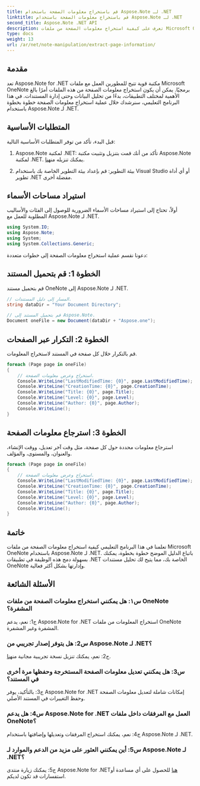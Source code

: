 ```yaml
---
title: قم باستخراج معلومات الصفحة باستخدام Aspose.Note لـ .NET
linktitle: قم باستخراج معلومات الصفحة باستخدام Aspose.Note لـ .NET
second_title: Aspose.Note .NET API
description: تعرف على كيفية استخراج معلومات الصفحة من ملفات Microsoft OneNote باستخدام Aspose.Note لـ .NET. يرشدك هذا البرنامج التعليمي الشامل خلال العملية خطوة بخطوة.
type: docs
weight: 13
url: /ar/net/note-manipulation/extract-page-information/
---
```

## مقدمة

تعد Aspose.Note for .NET مكتبة قوية تتيح للمطورين العمل مع ملفات Microsoft OneNote برمجيًا. يمكن أن يكون استخراج معلومات الصفحة من هذه الملفات أمرًا بالغ الأهمية لمختلف التطبيقات، بدءًا من تحليل البيانات وحتى إدارة المستندات. في هذا البرنامج التعليمي، سنرشدك خلال عملية استخراج معلومات الصفحة خطوة بخطوة باستخدام Aspose.Note لـ .NET.

## المتطلبات الأساسية

قبل البدء، تأكد من توفر المتطلبات الأساسية التالية:

1. Aspose.Note لمكتبة .NET: تأكد من أنك قمت بتنزيل وتثبيت مكتبة Aspose.Note لمكتبة .NET. يمكنك تنزيله من[هنا](https://releases.aspose.com/note/net/).

2. بيئة التطوير: قم بإعداد بيئة التطوير الخاصة بك باستخدام Visual Studio أو أي أداة تطوير .NET مفضلة أخرى.

## استيراد مساحات الأسماء

أولاً، تحتاج إلى استيراد مساحات الأسماء الضرورية للوصول إلى الفئات والأساليب المطلوبة للعمل مع Aspose.Note لـ .NET.

```csharp
using System.IO;
using Aspose.Note;
using System;
using System.Collections.Generic;
```

دعونا نقسم عملية استخراج معلومات الصفحة إلى خطوات متعددة:

## الخطوة 1: قم بتحميل المستند

قم بتحميل مستند OneNote إلى Aspose.Note لـ .NET.

```csharp
// المسار إلى دليل المستندات.
string dataDir = "Your Document Directory";

// قم بتحميل المستند إلى Aspose.Note.
Document oneFile = new Document(dataDir + "Aspose.one");
```

## الخطوة 2: التكرار عبر الصفحات

قم بالتكرار خلال كل صفحة في المستند لاستخراج المعلومات.

```csharp
foreach (Page page in oneFile)
{
    // استخراج وعرض معلومات الصفحة.
    Console.WriteLine("LastModifiedTime: {0}", page.LastModifiedTime);
    Console.WriteLine("CreationTime: {0}", page.CreationTime);
    Console.WriteLine("Title: {0}", page.Title);
    Console.WriteLine("Level: {0}", page.Level);
    Console.WriteLine("Author: {0}", page.Author);
    Console.WriteLine();
}
```

## الخطوة 3: استرجاع معلومات الصفحة

استرجاع معلومات محددة حول كل صفحة، مثل وقت آخر تعديل، ووقت الإنشاء، والعنوان، والمستوى، والمؤلف.

```csharp
foreach (Page page in oneFile)
{
    // استخراج وعرض معلومات الصفحة.
    Console.WriteLine("LastModifiedTime: {0}", page.LastModifiedTime);
    Console.WriteLine("CreationTime: {0}", page.CreationTime);
    Console.WriteLine("Title: {0}", page.Title);
    Console.WriteLine("Level: {0}", page.Level);
    Console.WriteLine("Author: {0}", page.Author);
    Console.WriteLine();
}
```

## خاتمة

تعلمنا في هذا البرنامج التعليمي كيفية استخراج معلومات الصفحة من ملفات Microsoft OneNote باستخدام Aspose.Note لـ .NET. باتباع الدليل الموضح خطوة بخطوة، يمكنك بسهولة دمج هذه الوظيفة في تطبيقات .NET الخاصة بك، مما يتيح لك تحليل مستندات OneNote وإدارتها بشكل أكثر فعالية.

## الأسئلة الشائعة

### س١: هل يمكنني استخراج معلومات الصفحة من ملفات OneNote المشفرة؟

ج1: نعم، يدعم Aspose.Note for .NET استخراج المعلومات من ملفات OneNote المشفرة وغير المشفرة.

### س2: هل يتوفر إصدار تجريبي من Aspose.Note لـ .NET؟

 ج2: نعم، يمكنك تنزيل نسخة تجريبية مجانية من[هنا](https://releases.aspose.com/).

### س3: هل يمكنني تعديل معلومات الصفحة المستخرجة وحفظها مرة أخرى في المستند؟

ج3: بالتأكيد، يوفر Aspose.Note for .NET إمكانات شاملة لتعديل معلومات الصفحة وحفظ التغييرات في المستند الأصلي.

### س4: هل يدعم Aspose.Note for .NET العمل مع المرفقات داخل ملفات OneNote؟

ج4: نعم، يمكنك استخراج المرفقات وتعديلها وإضافتها باستخدام Aspose.Note لـ .NET.

### س5: أين يمكنني العثور على مزيد من الدعم والموارد لـ Aspose.Note لـ .NET؟

 ج5: يمكنك زيارة منتدى Aspose.Note for .NET[هنا](https://forum.aspose.com/c/note/28) للحصول على أي مساعدة أو استفسارات قد تكون لديكم.